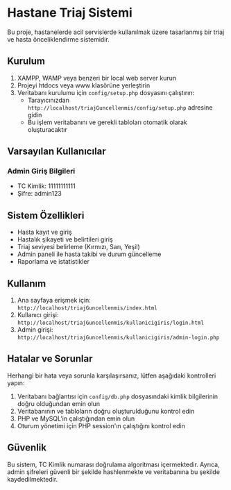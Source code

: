 # Hastane Triaj Sistemi

Bu proje, hastanelerde acil servislerde kullanılmak üzere tasarlanmış bir triaj ve hasta önceliklendirme sistemidir.

## Kurulum

1. XAMPP, WAMP veya benzeri bir local web server kurun
2. Projeyi htdocs veya www klasörüne yerleştirin
3. Veritabanı kurulumu için `config/setup.php` dosyasını çalıştırın:
   - Tarayıcınızdan `http://localhost/triajGuncellenmis/config/setup.php` adresine gidin
   - Bu işlem veritabanını ve gerekli tabloları otomatik olarak oluşturacaktır

## Varsayılan Kullanıcılar

### Admin Giriş Bilgileri
- TC Kimlik: 11111111111
- Şifre: admin123

## Sistem Özellikleri

- Hasta kayıt ve giriş
- Hastalık şikayeti ve belirtileri giriş
- Triaj seviyesi belirleme (Kırmızı, Sarı, Yeşil)
- Admin paneli ile hasta takibi ve durum güncelleme
- Raporlama ve istatistikler

## Kullanım

1. Ana sayfaya erişmek için: `http://localhost/triajGuncellenmis/index.html`
2. Kullanıcı girişi: `http://localhost/triajGuncellenmis/kullanicigiris/login.html`
3. Admin girişi: `http://localhost/triajGuncellenmis/kullanicigiris/admin-login.php`

## Hatalar ve Sorunlar

Herhangi bir hata veya sorunla karşılaşırsanız, lütfen aşağıdaki kontrolleri yapın:

1. Veritabanı bağlantısı için `config/db.php` dosyasındaki kimlik bilgilerinin doğru olduğundan emin olun
2. Veritabanının ve tabloların doğru oluşturulduğunu kontrol edin
3. PHP ve MySQL'in çalıştığından emin olun
4. Oturum yönetimi için PHP session'ın çalıştığını kontrol edin

## Güvenlik

Bu sistem, TC Kimlik numarası doğrulama algoritması içermektedir. Ayrıca, admin şifreleri güvenli bir şekilde hashlenmekte ve veritabanına bu şekilde kaydedilmektedir. 